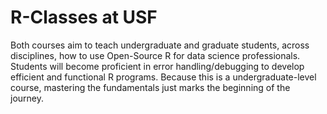 # R-Classes at USF
Both courses aim to teach undergraduate and graduate students, across disciplines, how to use Open-Source R for data science professionals. 
Students will become proficient in error handling/debugging to develop efficient and functional R programs. Because this is a undergraduate-level course, mastering the fundamentals just marks the beginning of the journey. 
